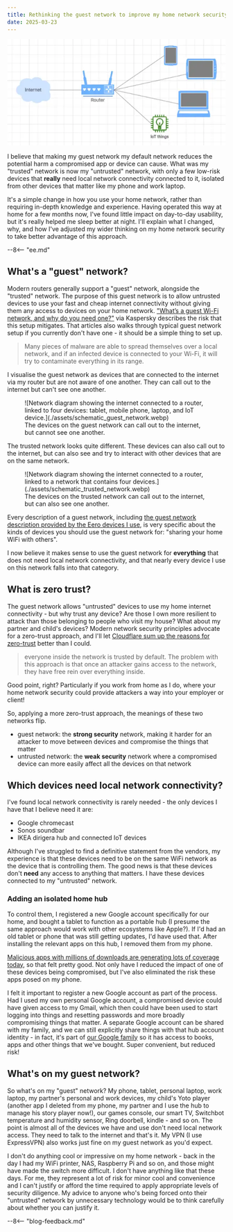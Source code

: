 ```yaml
---
title: Rethinking the guest network to improve my home network security
date: 2025-03-23
---
```


![Network diagram showing the internet connected to a router, linked to four devices: tablet, mobile phone, laptop, and IoT device.](./assets/schematic_guest_network.webp)

I believe that making my guest network my default network reduces the potential harm a compromised app or device can cause. What was my "trusted" network is now my "untrusted" network, with only a few low-risk devices that **really** need local network connectivity connected to it, isolated from other devices that matter like my phone and work laptop.

It's a simple change in how you use your home network, rather than requiring in-depth knowledge and experience. Having operated this way at home for a few months now, I've found little impact on day-to-day usability, but it's really helped me sleep better at night. I'll explain what I changed, why, and how I've adjusted my wider thinking on my home network security to take better advantage of this approach.

--8<-- "ee.md"

<!-- more -->

## What's a "guest" network?

Modern routers generally support a "guest" network, alongside the "trusted" network. The purpose of this guest network is to allow untrusted devices to use your fast and cheap internet connectivity without giving them any access to devices on your home network. ["What’s a guest Wi-Fi network, and why do you need one?"](https://www.kaspersky.co.uk/blog/guest-wifi/14446/) via Kaspersky describes the risk that this setup mitigates. That articles also walks through typical guest network setup if you currently don't have one - it should be a simple thing to set up.

> Many pieces of malware are able to spread themselves over a local network, and if an infected device is connected to your Wi-Fi, it will try to contaminate everything in its range.

I visualise the guest network as devices that are connected to the internet via my router but are not aware of one another. They can call out to the internet but can't see one another.

<figure markdown="span">
 ![Network diagram showing the internet connected to a router, linked to four devices: tablet, mobile phone, laptop, and IoT device.](./assets/schematic_guest_network.webp)
 <figcaption>The devices on the guest network can call out to the internet, but cannot see one another.</figcaption>
</figure>

The trusted network looks quite different. These devices can also call out to the internet, but can also see and try to interact with other devices that are on the same network.

<figure markdown="span">
 ![Network diagram showing the internet connected to a router, linked to a network that contains four devices.](./assets/schematic_trusted_network.webp)
 <figcaption>The devices on the trusted network can call out to the internet, but can also see one another.</figcaption>
</figure>

Every description of a guest network, including [the guest network description provided by the Eero devices I use](https://support.eero.com/hc/en-us/articles/207895123-How-do-I-share-my-eero-network-with-guests), is very specific about the kinds of devices you should use the guest network for: "sharing your home WiFi with others".

I now believe it makes sense to use the guest network for **everything** that does not need local network connectivity, and that nearly every device I use on this network falls into that category.

## What is zero trust?

The guest network allows "untrusted" devices to use my home internet connectivity - but why trust any device? Are those I own more resilient to attack than those belonging to people who visit my house? What about my partner and child's devices? Modern network security principles advocate for a zero-trust approach, and I'll let [Cloudflare sum up the reasons for zero-trust](https://www.cloudflare.com/learning/security/glossary/what-is-zero-trust/) better than I could.

> everyone inside the network is trusted by default. The problem with this approach is that once an attacker gains access to the network, they have free rein over everything inside.

Good point, right? Particularly if you work from home as I do, where your home network security could provide attackers a way into your employer or client!

So, applying a more zero-trust approach, the meanings of these two networks flip.

- guest network: the **strong security** network, making it harder for an attacker to move between devices and compromise the things that matter
- untrusted network: the **weak security** network where a compromised device can more easily affect all the devices on that network

## Which devices need local network connectivity?

I've found local network connectivity is rarely needed - the only devices I have that I believe need it are:

- Google chromecast
- Sonos soundbar
- IKEA dirigera hub and connected IoT devices

Although I've struggled to find a definitive statement from the vendors, my experience is that these devices need to be on the same WiFi network as the device that is controlling them. The good news is that these devices don't **need** any access to anything that matters. I have these devices connected to my "untrusted" network.

### Adding an isolated home hub

To control them, I registered a new Google account specifically for our home, and bought a tablet to function as a portable hub (I presume the same approach would work with other ecosystems like Apple?). If I'd had an old tablet or phone that was still getting updates, I'd have used that. After installing the relevant apps on this hub, I removed them from my phone.

[Malicious apps with millions of downloads are generating lots of coverage today](https://www.google.com/search?q=android+app+malicious+millions+of+downloads+recent), so that felt pretty good. Not only have I reduced the impact of one of these devices being compromised, but I've also eliminated the risk these apps posed on my phone. 

I felt it important to register a new Google account as part of the process. Had I used my own personal Google account, a compromised device could have given access to my Gmail, which then could have been used to start logging into things and resetting passwords and more broadly compromising things that matter. A separate Google account can be shared with my family, and we can still explicitly share things with that hub account identity - in fact, it's part of [our Google family](https://families.google/families/) so it has access to books, apps and other things that we've bought. Super convenient, but reduced risk!

## What's on my guest network?

So what's on my "guest" network? My phone, tablet, personal laptop, work laptop, my partner's personal and work devices, my child's Yoto player (another app I deleted from my phone, my partner and I use the hub to manage his story player now!), our games console, our smart TV, Switchbot temperature and humidity sensor, Ring doorbell, kindle - and so on. The point is almost all of the devices we have and use don't need local network access. They need to talk to the internet and that's it. My VPN (I use ExpressVPN) also works just fine on my guest network as you'd expect.

I don't do anything cool or impressive on my home network - back in the day I had my WiFi printer, NAS, Raspberry Pi and so on, and those might have made the switch more difficult. I don't have anything like that these days. For me, they represent a lot of risk for minor cool and convenience and I can't justify or afford the time required to apply appropriate levels of security diligence. My advice to anyone who's being forced onto their "untrusted" network by unnecessary technology would be to think carefully about whether you can justify it.

--8<-- "blog-feedback.md"

